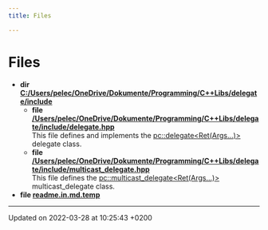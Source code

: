 ```yaml
---
title: Files

---
```


# Files




* **dir [C:/Users/pelec/OneDrive/Dokumente/Programming/C++Libs/delegate/include](dir_d44c64559bbebec7f509842c48db8b23.md#dir-c:/users/pelec/onedrive/dokumente/programming/c++libs/delegate/include)** 
    * **file [/Users/pelec/OneDrive/Dokumente/Programming/C++Libs/delegate/include/delegate.hpp](delegate_8hpp.md#file-delegate.hpp)** <br>This file defines and implements the [pc::delegate<Ret(Args...)>](classpc_1_1delegate_3_01_ret_07_args_8_8_8_08_4.md) delegate class. 
    * **file [/Users/pelec/OneDrive/Dokumente/Programming/C++Libs/delegate/include/multicast_delegate.hpp](multicast__delegate_8hpp.md#file-multicast-delegate.hpp)** <br>This file defines the [pc::multicast_delegate<Ret(Args...)>](classpc_1_1multicast__delegate_3_01_ret_07_args_8_8_8_08_4.md) multicast_delegate class. 
* **file [readme.in.md.temp](readme_8in_8md_8temp.md#file-readme.in.md.temp)** 



-------------------------------

Updated on 2022-03-28 at 10:25:43 +0200
